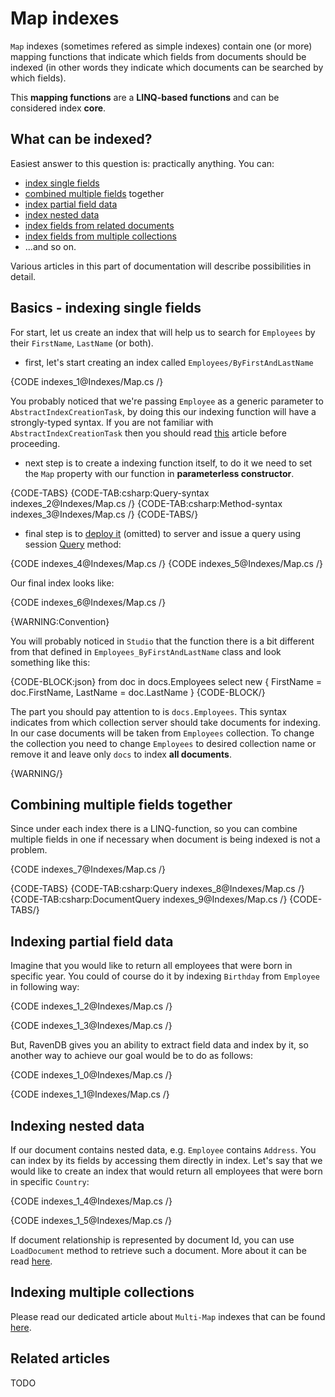 ﻿# Map indexes

`Map` indexes (sometimes refered as simple indexes) contain one (or more) mapping functions that indicate which fields from documents should be indexed (in other words they indicate which documents can be searched by which fields). 

This **mapping functions** are a **LINQ-based functions** and can be considered index **core**.

## What can be indexed?

Easiest answer to this question is: practically anything. You can:

- [index single fields](../indexes/map-indexes#basics---indexing-single-fields)
- [combined multiple fields](../indexes/map-indexes#combining-multiple-fields-together) together
- [index partial field data](../indexes/map-indexes#indexing-partial-field-data)
- [index nested data](../indexes/map-indexes#indexing-nested-data)
- [index fields from related documents]()
- [index fields from multiple collections](../indexes/indexing-polymorphic-data#multi-map-indexes)
- ...and so on. 

Various articles in this part of documentation will describe possibilities in detail.

## Basics - indexing single fields

For start, let us create an index that will help us to search for `Employees` by their `FirstName`, `LastName` (or both).

- first, let's start creating an index called `Employees/ByFirstAndLastName`

{CODE indexes_1@Indexes/Map.cs /}

You probably noticed that we're passing `Employee` as a generic parameter to `AbstractIndexCreationTask`, by doing this our indexing function will have a strongly-typed syntax. If you are not familiar with `AbstractIndexCreationTask` then you should read [this](../indexes/creating-and-deploying) article before proceeding.

- next step is to create a indexing function itself, to do it we need to set the `Map` property with our function in **parameterless constructor**.

{CODE-TABS}
{CODE-TAB:csharp:Query-syntax indexes_2@Indexes/Map.cs /}
{CODE-TAB:csharp:Method-syntax indexes_3@Indexes/Map.cs /}
{CODE-TABS/}

- final step is to [deploy it](../indexes/creating-and-deploying) (omitted) to server and issue a query using session [Query](../client-api/session/querying/how-to-query) method:

{CODE indexes_4@Indexes/Map.cs /}
{CODE indexes_5@Indexes/Map.cs /}

Our final index looks like:

{CODE indexes_6@Indexes/Map.cs /}

{WARNING:Convention}

You will probably noticed in `Studio` that the function there is a bit different from that defined in `Employees_ByFirstAndLastName` class and look something like this:

{CODE-BLOCK:json}
from doc in docs.Employees
select new
{
	FirstName = doc.FirstName,
	LastName = doc.LastName
}
{CODE-BLOCK/}

The part you should pay attention to is `docs.Employees`. This syntax indicates from which collection server should take documents for indexing. In our case documents will be taken from `Employees` collection. To change the collection you need to change `Employees` to desired collection name or remove it and leave only `docs` to index **all documents**.

{WARNING/}

## Combining multiple fields together

Since under each index there is a LINQ-function, so you can combine multiple fields in one if necessary when document is being indexed is not a problem.

{CODE indexes_7@Indexes/Map.cs /}

{CODE-TABS}
{CODE-TAB:csharp:Query indexes_8@Indexes/Map.cs /}
{CODE-TAB:csharp:DocumentQuery indexes_9@Indexes/Map.cs /}
{CODE-TABS/}

## Indexing partial field data

Imagine that you would like to return all employees that were born in specific year. You could of course do it by indexing `Birthday` from `Employee` in following way:

{CODE indexes_1_2@Indexes/Map.cs /}

{CODE indexes_1_3@Indexes/Map.cs /}

But, RavenDB gives you an ability to extract field data and index by it, so another way to achieve our goal would be to do as follows:

{CODE indexes_1_0@Indexes/Map.cs /}

{CODE indexes_1_1@Indexes/Map.cs /}

## Indexing nested data

If our document contains nested data, e.g. `Employee` contains `Address`. You can index by its fields by accessing them directly in index. Let's say that we would like to create an index that would return all employees that were born in specific `Country`:

{CODE indexes_1_4@Indexes/Map.cs /}

{CODE indexes_1_5@Indexes/Map.cs /}

If document relationship is represented by document Id, you can use `LoadDocument` method to retrieve such a document. More about it can be read [here]().

## Indexing multiple collections

Please read our dedicated article about `Multi-Map` indexes that can be found [here](../indexes/indexing-polymorphic-data#multi-map-indexes).

## Related articles

TODO